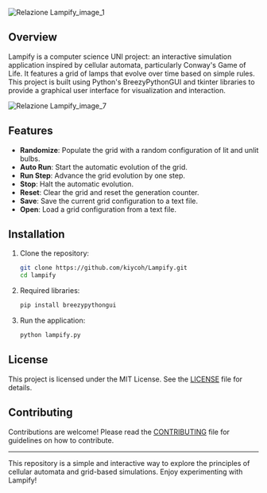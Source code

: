 ![Relazione Lampify_image_1](https://github.com/kiycoh/Lampify/assets/152720918/a1e8a5fb-2774-46e7-88b8-9894285d0644)

## Overview

Lampify is a computer science UNI project: an interactive simulation application inspired by cellular automata, particularly Conway's Game of Life. It features a grid of lamps that evolve over time based on simple rules. This project is built using Python's BreezyPythonGUI and tkinter libraries to provide a graphical user interface for visualization and interaction.

![Relazione Lampify_image_7](https://github.com/kiycoh/Lampify/assets/152720918/6c510d8e-c2d8-4611-afea-b0c0b483818c)



## Features

- **Randomize**: Populate the grid with a random configuration of lit and unlit bulbs.
- **Auto Run**: Start the automatic evolution of the grid.
- **Run Step**: Advance the grid evolution by one step.
- **Stop**: Halt the automatic evolution.
- **Reset**: Clear the grid and reset the generation counter.
- **Save**: Save the current grid configuration to a text file.
- **Open**: Load a grid configuration from a text file.

## Installation

1. Clone the repository:
    ```bash
    git clone https://github.com/kiycoh/Lampify.git
    cd lampify
    ```

2. Required libraries:
    ```bash
    pip install breezypythongui
    ```

3. Run the application:
    ```bash
    python lampify.py
    ```

## License

This project is licensed under the MIT License. See the [LICENSE](LICENSE) file for details.

## Contributing

Contributions are welcome! Please read the [CONTRIBUTING](CONTRIBUTING.md) file for guidelines on how to contribute.

---

This repository is a simple and interactive way to explore the principles of cellular automata and grid-based simulations. Enjoy experimenting with Lampify!
